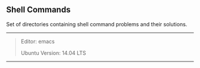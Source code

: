 ## Shell Commands
Set of directories containing shell command problems and their solutions.
***
> Editor: emacs
>
> Ubuntu Version: 14.04 LTS
*** 